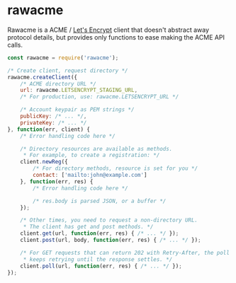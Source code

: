 # rawacme

Rawacme is a ACME / [Let's Encrypt] client that doesn't abstract away protocol
details, but provides only functions to ease making the ACME API calls.

 [Let's Encrypt]: https://letsencrypt.org/

```js
const rawacme = require('rawacme');

/* Create client, request directory */
rawacme.createClient({
    /* ACME directory URL */
    url: rawacme.LETSENCRYPT_STAGING_URL,
    /* For production, use: rawacme.LETSENCRYPT_URL */

    /* Account keypair as PEM strings */
    publicKey: /* ... */,
    privateKey: /* ... */
}, function(err, client) {
    /* Error handling code here */

    /* Directory resources are available as methods.
     * For example, to create a registration: */
    client.newReg({
        /* For directory methods, resource is set for you */
        contact: ['mailto:john@example.com']
    }, function(err, res) {
        /* Error handling code here */

        /* res.body is parsed JSON, or a buffer */
    });

    /* Other times, you need to request a non-directory URL.
     * The client has get and post methods. */
    client.get(url, function(err, res) { /* ... */ });
    client.post(url, body, function(err, res) { /* ... */ });

    /* For GET requests that can return 202 with Retry-After, the poll method
     * keeps retrying until the response settles. */
    client.poll(url, function(err, res) { /* ... */ });
});
```
